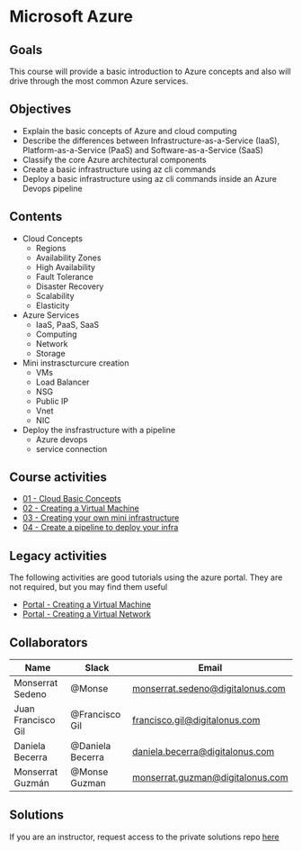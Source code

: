 # Microsoft Azure

## Goals
This course will provide a basic introduction to Azure concepts and also will drive through the most common Azure services.

## Objectives
- Explain the basic concepts of Azure and cloud computing
- Describe the differences between Infrastructure-as-a-Service (IaaS), Platform-as-a-Service (PaaS) and Software-as-a-Service (SaaS)
- Classify the core Azure architectural components
- Create a basic infrastructure using az cli commands
- Deploy a basic infrastructure using az cli commands inside an Azure Devops pipeline


## Contents
- Cloud Concepts
    - Regions 
    - Availability Zones 
    - High Availability 
    - Fault Tolerance 
    - Disaster Recovery 
    - Scalability 
    - Elasticity 
- Azure Services 
    - IaaS, PaaS, SaaS 
    - Computing 
    - Network 
    - Storage 
- Mini instrascturcure creation
    - VMs
    - Load Balancer
    - NSG
    - Public IP
    - Vnet
    - NIC
- Deploy the insfrastructure with a pipeline
    - Azure devops
    - service connection

## Course activities
- [01 - Cloud Basic Concepts](./01-cloud-basic-concepts.md)
- [02 - Creating a Virtual Machine](./02-vm-with-cli.md)
- [03 - Creating your own mini infrastructure](./03-vm-lb-cli.md)
- [04 - Create a pipeline to deploy your infra](./04-pipeline.md)

## Legacy activities
The following activities are good tutorials using the azure portal. They are not required, but you may find them useful
- [Portal - Creating a Virtual Machine](./legacy-creating-vm.md)
- [Portal - Creating a Virtual Network](./legacy-network-creation.md)


## Collaborators
Name     |   Slack  | Email |
---------|----------|----------|
Monserrat Sedeno    | @Monse | monserrat.sedeno@digitalonus.com |
Juan Francisco Gil | @Francisco Gil | francisco.gil@digitalonus.com |
Daniela Becerra| @Daniela Becerra| daniela.becerra@digitalonus.com|
Monserrat Guzmán | @Monse Guzman | monserrat.guzman@digitalonus.com |


## Solutions
If you are an instructor, request access to the private solutions repo [here](https://gitlab.com/danib1/douniversity-solutions)